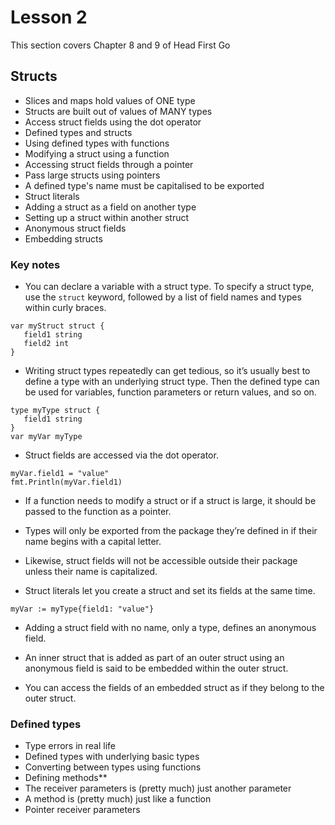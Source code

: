 # Lesson 2
This section covers Chapter 8 and 9 of Head First Go

## Structs
- Slices and maps hold values of ONE type
- Structs are built out of values of MANY types
- Access struct fields using the dot operator
- Defined types and structs
- Using defined types with functions
- Modifying a struct using a function
- Accessing struct fields through a pointer
- Pass large structs using pointers
- A defined type's name must be capitalised to be exported
- Struct literals
- Adding a struct as a field on another type
- Setting up a struct within another struct
- Anonymous struct fields
- Embedding structs

### Key notes
- You can declare a variable with a struct type. To specify a struct type, use the `struct` keyword, followed by a list of field names and types within curly braces.

```
var myStruct struct {
   field1 string
   field2 int
}
```

- Writing struct types repeatedly can get tedious, so it’s usually best to define a type with an underlying struct type. Then the defined type can be used for variables, function parameters or return values, and so on.

```
type myType struct {
   field1 string
}
var myVar myType
```

- Struct fields are accessed via the dot operator.
```
myVar.field1 = "value"
fmt.Println(myVar.field1)
```

- If a function needs to modify a struct or if a struct is large, it should be passed to the function as a pointer.

- Types will only be exported from the package they’re defined in if their name begins with a capital letter.

- Likewise, struct fields will not be accessible outside their package unless their name is capitalized.

- Struct literals let you create a struct and set its fields at the same time.
```
myVar := myType{field1: "value"}
```

- Adding a struct field with no name, only a type, defines an anonymous field.

- An inner struct that is added as part of an outer struct using an anonymous field is said to be embedded within the outer struct.

- You can access the fields of an embedded struct as if they belong to the outer struct.

### Defined types
- Type errors in real life
- Defined types with underlying basic types
- Converting between types using functions
- Defining methods**
- The receiver parameters is (pretty much) just another parameter
- A method is (pretty much) just like a function
- Pointer receiver parameters


